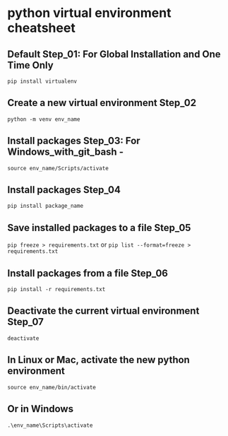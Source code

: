 # python virtual environment cheatsheet

## Default Step_01: For Global Installation and One Time Only
`pip install virtualenv`

## Create a new virtual environment Step_02
`python -m venv env_name`

## Install packages Step_03: For Windows_with_git_bash -
`source env_name/Scripts/activate`

## Install packages Step_04
`pip install package_name`

## Save installed packages to a file Step_05
`pip freeze > requirements.txt`
or 
`pip list --format=freeze > requirements.txt`

## Install packages from a file Step_06
`pip install -r requirements.txt`

## Deactivate the current virtual environment Step_07
`deactivate`



## In Linux or Mac, activate the new python environment
`source env_name/bin/activate`
## Or in Windows
`.\env_name\Scripts\activate`